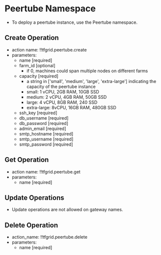 # Peertube Namespace

- To deploy a peertube instance, use the Peertube namespace.

## Create Operation

- action name: !!tfgrid.peertube.create
- parameters:
  - name [required]
  - farm_id [optional]
    - if 0, machines could span multiple nodes on different farms
  - capacity [required]
    - a string in ['small', 'medium', 'large', 'extra-large'] indicating the capacity of the peertube instance
    - small: 1 vCPU, 2GB RAM, 10GB SSD
    - medium: 2 vCPU, 4GB RAM, 50GB SSD
    - large: 4 vCPU, 8GB RAM, 240 SSD
    - extra-large: 8vCPU, 16GB RAM, 480GB SSD
  - ssh_key [required]
  - db_username [required]
  - db_password [required]
  - admin_email [required]
  - smtp_hostname [required]
  - smtp_username [required]
  - smtp_password [required]

## Get Operation

- action name: !!tfgrid.peertube.get
- parameters:
  - name [required]

## Update Operations

- Update operations are not allowed on gateway names.
  
## Delete Operation

- action_name: !!tfgrid.peertube.delete
- parameters:
  - name [required]
